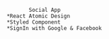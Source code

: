                Social App 
        *React Atomic Design
        *Styled Component
        *SignIn with Google & Facebook